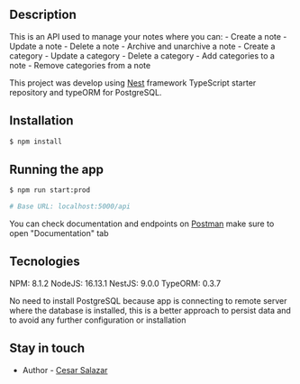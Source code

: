 ## Description

This is an API used to manage your notes where you can: - Create a note - Update a note - Delete a note - Archive and unarchive a note - Create a category - Update a category - Delete a category - Add categories to a note - Remove categories from a note

This project was develop using [Nest](https://github.com/nestjs/nest) framework TypeScript starter repository and typeORM for PostgreSQL.

## Installation

```bash
$ npm install
```

## Running the app

```bash
$ npm run start:prod

# Base URL: localhost:5000/api
```

You can check documentation and endpoints on [Postman](https://www.postman.com/cesaralone/workspace/e6700d6d-2195-4fb8-8e60-5d623819838b/overview) make sure to open "Documentation" tab

## Tecnologies

NPM: 8.1.2
NodeJS: 16.13.1
NestJS: 9.0.0
TypeORM: 0.3.7

No need to install PostgreSQL because app is connecting to remote server where the database is installed, this is a better approach to persist data and to avoid any further configuration or installation

## Stay in touch

- Author - [Cesar Salazar](bitemecesar@gmail.com)
